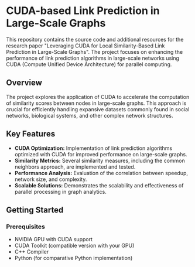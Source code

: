 # CUDA-based Link Prediction in Large-Scale Graphs

This repository contains the source code and additional resources for the research paper "Leveraging CUDA for Local Similarity-Based Link Prediction in Large-Scale Graphs". The project focuses on enhancing the performance of link prediction algorithms in large-scale networks using CUDA (Compute Unified Device Architecture) for parallel computing.

## Overview

The project explores the application of CUDA to accelerate the computation of similarity scores between nodes in large-scale graphs. This approach is crucial for efficiently handling expansive datasets commonly found in social networks, biological systems, and other complex network structures.

## Key Features

- **CUDA Optimization:** Implementation of link prediction algorithms optimized with CUDA for improved performance on large-scale graphs.
- **Similarity Metrics:** Several similarity measures, including the common neighbors approach, are implemented and tested.
- **Performance Analysis:** Evaluation of the correlation between speedup, network size, and complexity.
- **Scalable Solutions:** Demonstrates the scalability and effectiveness of parallel processing in graph analytics.

## Getting Started

### Prerequisites

- NVIDIA GPU with CUDA support
- CUDA Toolkit (compatible version with your GPU)
- C++ Compiler
- Python (for comparative Python implementation)
